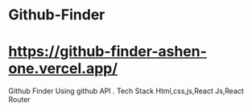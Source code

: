 # Github-Finder
# https://github-finder-ashen-one.vercel.app/

Github Finder Using github API .
Tech Stack Html,css,js,React Js,React Router
